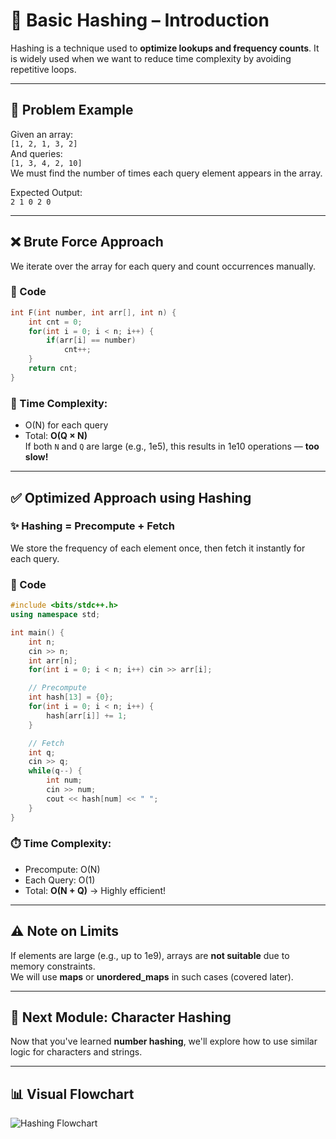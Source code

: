 
# 🔑 Basic Hashing – Introduction

Hashing is a technique used to **optimize lookups and frequency counts**. It is widely used when we want to reduce time complexity by avoiding repetitive loops.

---

## 📘 Problem Example

Given an array:  
`[1, 2, 1, 3, 2]`  
And queries:  
`[1, 3, 4, 2, 10]`  
We must find the number of times each query element appears in the array.

Expected Output:  
`2 1 0 2 0`

---

## ❌ Brute Force Approach

We iterate over the array for each query and count occurrences manually.

### 🔗 Code
```cpp
int F(int number, int arr[], int n) {
    int cnt = 0;
    for(int i = 0; i < n; i++) {
        if(arr[i] == number)
            cnt++;
    }
    return cnt;
}
```

### 🧮 Time Complexity:  
- O(N) for each query  
- Total: **O(Q × N)**  
If both `N` and `Q` are large (e.g., 1e5), this results in 1e10 operations — **too slow!**

---

## ✅ Optimized Approach using Hashing

### ✨ Hashing = Precompute + Fetch

We store the frequency of each element once, then fetch it instantly for each query.

### 🔗 Code
```cpp
#include <bits/stdc++.h>
using namespace std;

int main() {
    int n;
    cin >> n;
    int arr[n];
    for(int i = 0; i < n; i++) cin >> arr[i];

    // Precompute
    int hash[13] = {0};
    for(int i = 0; i < n; i++) {
        hash[arr[i]] += 1;
    }

    // Fetch
    int q;
    cin >> q;
    while(q--) {
        int num;
        cin >> num;
        cout << hash[num] << " ";
    }
}
```

### ⏱️ Time Complexity:
- Precompute: O(N)  
- Each Query: O(1)  
- Total: **O(N + Q)** → Highly efficient!

---

## ⚠️ Note on Limits

If elements are large (e.g., up to 1e9), arrays are **not suitable** due to memory constraints.  
We will use **maps** or **unordered_maps** in such cases (covered later).

---

## 🧩 Next Module: Character Hashing

Now that you've learned **number hashing**, we'll explore how to use similar logic for characters and strings.

---

## 📊 Visual Flowchart

![Hashing Flowchart](./A_flowchart_in_the_image_illustrates_the_use_of_ha.png)
